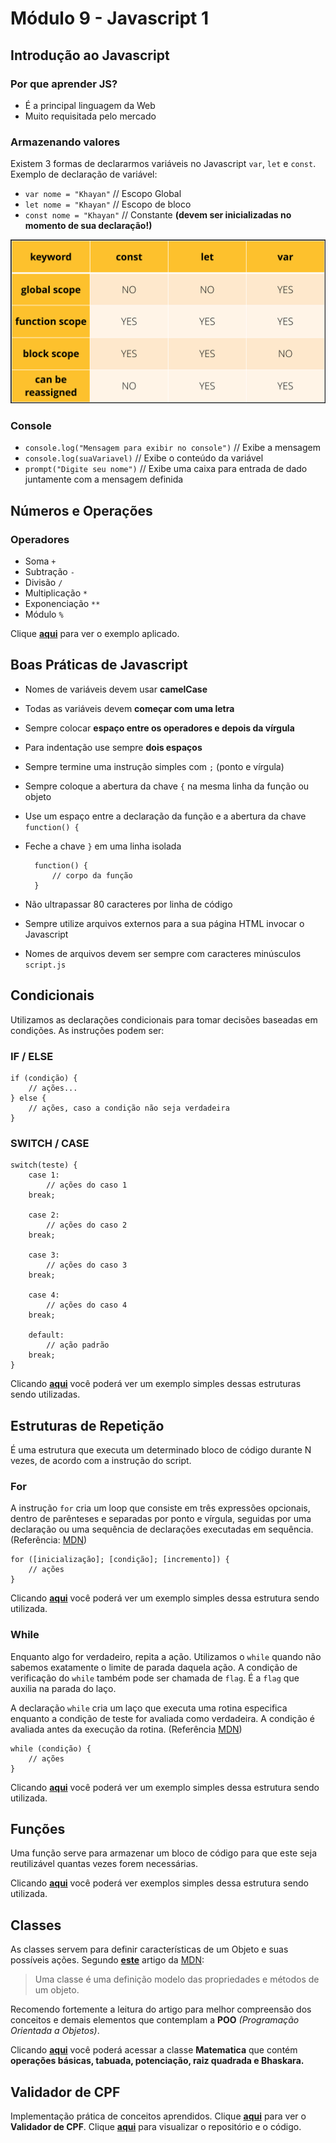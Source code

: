 # Módulo 9 - Javascript 1

## Introdução ao Javascript

### Por que aprender JS?

- É a principal linguagem da Web
- Muito requisitada pelo mercado

### Armazenando valores

Existem 3 formas de declararmos variáveis no Javascript `var`, `let` e `const`. Exemplo de declaração de variável:

- `var nome = "Khayan"` // Escopo Global
- `let nome = "Khayan"` // Escopo de bloco
- `const nome = "Khayan"` // Constante **(devem ser inicializadas no momento de sua declaração!)**

![board-variaveis.png](const-vs-let-vs-var.png)

### Console

- `console.log("Mensagem para exibir no console")` // Exibe a mensagem
- `console.log(suaVariavel)` // Exibe o conteúdo da variável
- `prompt("Digite seu nome")` // Exibe uma caixa para entrada de dado juntamente com a mensagem definida

## Números e Operações

### Operadores

- Soma `+`
- Subtração `-`
- Divisão `/`
- Multiplicação `*`
- Exponenciação `**`
- Módulo `%`

Clique **[aqui](operadores.js)** para ver o exemplo aplicado.

## Boas Práticas de Javascript

- Nomes de variáveis devem usar **camelCase**
- Todas as variáveis devem **começar com uma letra**
- Sempre colocar **espaço entre os operadores e depois da vírgula**
- Para indentação use sempre **dois espaços**
- Sempre termine uma instrução simples com `;` (ponto e vírgula)
- Sempre coloque a abertura da chave `{` na mesma linha da função ou objeto
- Use um espaço entre a declaração da função e a abertura da chave `function() {`
- Feche a chave `}` em uma linha isolada
        
        function() {
            // corpo da função
        }

- Não ultrapassar 80 caracteres por linha de código
- Sempre utilize arquivos externos para a sua página HTML invocar o Javascript
- Nomes de arquivos devem ser sempre com caracteres minúsculos `script.js`

## Condicionais

Utilizamos as declarações condicionais para tomar decisões baseadas em condições. As instruções podem ser:

### IF / ELSE

    if (condição) {
        // ações...
    } else {
        // ações, caso a condição não seja verdadeira
    }

### SWITCH / CASE

    switch(teste) {
        case 1:
            // ações do caso 1
        break;

        case 2:
            // ações do caso 2
        break;

        case 3:
            // ações do caso 3
        break;

        case 4:
            // ações do caso 4
        break;

        default:
            // ação padrão
        break;
    }

Clicando **[aqui](condicionais.js)** você poderá ver um exemplo simples dessas estruturas sendo utilizadas.

## Estruturas de Repetição

É uma estrutura que executa um determinado bloco de código durante N vezes, de acordo com a instrução do script.

### For

A instrução `for` cria um loop que consiste em três expressões opcionais, dentro de parênteses e separadas por ponto e vírgula, seguidas por uma declaração ou uma sequência de declarações executadas em sequência. (Referência: [MDN](https://developer.mozilla.org/pt-BR/docs/Web/JavaScript/Reference/Statements/for))

    for ([inicialização]; [condição]; [incremento]) {
        // ações
    }

Clicando **[aqui](for.js)** você poderá ver um exemplo simples dessa estrutura sendo utilizada.

### While

Enquanto algo for verdadeiro, repita a ação. Utilizamos o `while` quando não sabemos exatamente o limite de parada daquela ação. A condição de verificação do `while` também pode ser chamada de `flag`. É a `flag` que auxilia na parada do laço.

A declaração `while` cria um laço que executa uma rotina especifica enquanto a condição de teste for avaliada como verdadeira. A condição é avaliada antes da execução da rotina. (Referência [MDN](https://developer.mozilla.org/pt-BR/docs/Web/JavaScript/Reference/Statements/while))

    while (condição) {
        // ações
    }

Clicando **[aqui](while.js)** você poderá ver um exemplo simples dessa estrutura sendo utilizada.

## Funções

Uma função serve para armazenar um bloco de código para que este seja reutilizável quantas vezes forem necessárias.

Clicando **[aqui](funcao.js)** você poderá ver exemplos simples dessa estrutura sendo utilizada.

## Classes

As classes servem para definir características de um Objeto e suas possíveis ações. Segundo **[este](https://developer.mozilla.org/pt-BR/docs/Web/JavaScript/Introduction_to_Object-Oriented_JavaScript)** artigo da [MDN](https://developer.mozilla.org/pt-BR/): 

> Uma classe é uma definição modelo das propriedades e métodos de um objeto.

Recomendo fortemente a leitura do artigo para melhor compreensão dos conceitos e demais elementos que contemplam a **POO** _(Programação Orientada a Objetos)_.

Clicando **[aqui](classe.js)** você poderá acessar a classe **Matematica** que contém **operações básicas, tabuada, potenciação, raiz quadrada e Bhaskara.**

## Validador de CPF

Implementação prática de conceitos aprendidos. Clique **[aqui](https://validador-de-cpf.netlify.app/)** para ver o **Validador de CPF**. Clique **[aqui](validador-cpf)** para visualizar o repositório e o código.